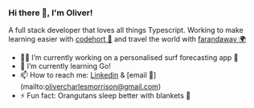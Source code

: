 ### Hi there 👋, I'm Oliver!

A full stack developer that loves all things Typescript. Working to make learning easier with [codehort 👾](https://github.com/olimorri/codehort) and travel the world with [farandaway 🌍](https://github.com/olimorri/farandaway)

- 🏄‍♂️ I’m currently working on a personalised surf forecasting app 🌊
- 🌱 I’m currently learning Go!
- 📫 How to reach me: [Linkedin](https://www.linkedin.com/in/oliver-morrison-6b190971/) & [email 📮] (mailto:olivercharlesmorrison@gmail.com) 
- ⚡ Fun fact: Orangutans sleep better with blankets 🦧
